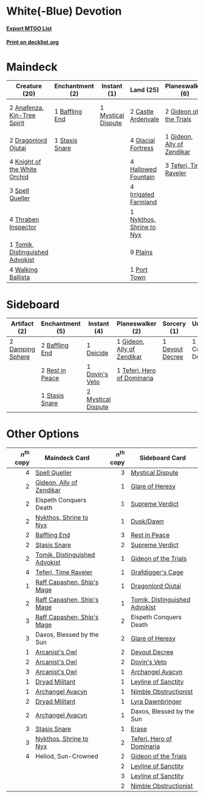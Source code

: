 # White(-Blue) Devotion

#### [Export MTGO List](../collection/White(-Blue)%20Devotion/White(-Blue)%20Devotion.txt)
#### [Print on decklist.org](http://decklist.org/?deckmain=2%09Anafenza,%20Kin-Tree%20Spirit%0A1%09Baffling%20End%0A2%09Castle%20Ardenvale%0A2%09Daxos,%20Blessed%20by%20the%20Sun%0A2%09Dragonlord%20Ojutai%0A1%09Elspeth%20Conquers%20Death%0A2%09Gideon%20of%20the%20Trials%0A1%09Gideon,%20Ally%20of%20Zendikar%0A4%09Glacial%20Fortress%0A4%09Hallowed%20Fountain%0A3%09Heliod,%20Sun-Crowned%0A4%09Irrigated%20Farmland%0A4%09Knight%20of%20the%20White%20Orchid%0A1%09Mystical%20Dispute%0A1%09Nykthos,%20Shrine%20to%20Nyx%0A9%09Plains%0A1%09Port%20Town%0A3%09Spell%20Queller%0A1%09Stasis%20Snare%0A3%09Teferi,%20Time%20Raveler%0A4%09Thraben%20Inspector%0A1%09Tomik,%20Distinguished%20Advokist%0A4%09Walking%20Ballista&deckside=2%09Baffling%20End%0A2%09Damping%20Sphere%0A1%09Deicide%0A1%09Devout%20Decree%0A1%09Dovin's%20Veto%0A1%09Elspeth%20Conquers%20Death%0A1%09Gideon,%20Ally%20of%20Zendikar%0A2%09Mystical%20Dispute%0A2%09Rest%20in%20Peace%0A1%09Stasis%20Snare%0A1%09Teferi,%20Hero%20of%20Dominaria)
# Maindeck

|                                              Creature (20)                                               |                                     Enchantment (2)                                     |                                         Instant (1)                                         |                                             Land (25)                                             |                                          Planeswalker (6)                                           |        Unknown (6)        |
|----------------------------------------------------------------------------------------------------------|-----------------------------------------------------------------------------------------|---------------------------------------------------------------------------------------------|---------------------------------------------------------------------------------------------------|-----------------------------------------------------------------------------------------------------|---------------------------|
|2 [Anafenza, Kin-Tree Spirit](http://gatherer.wizards.com/Pages/Card/Details.aspx?multiverseid=394490)    |1 [Baffling End](http://gatherer.wizards.com/Pages/Card/Details.aspx?multiverseid=439658)|1 [Mystical Dispute](http://gatherer.wizards.com/Pages/Card/Details.aspx?multiverseid=473020)|2 [Castle Ardenvale](http://gatherer.wizards.com/Pages/Card/Details.aspx?multiverseid=473200)      |2 [Gideon of the Trials](http://gatherer.wizards.com/Pages/Card/Details.aspx?multiverseid=426716)    |2 Daxos, Blessed by the Sun|
|2 [Dragonlord Ojutai](http://gatherer.wizards.com/Pages/Card/Details.aspx?multiverseid=394549)            |1 [Stasis Snare](http://gatherer.wizards.com/Pages/Card/Details.aspx?multiverseid=402048)|                                                                                             |4 [Glacial Fortress](http://gatherer.wizards.com/Pages/Card/Details.aspx?multiverseid=190562)      |1 [Gideon, Ally of Zendikar](http://gatherer.wizards.com/Pages/Card/Details.aspx?multiverseid=401897)|1 Elspeth Conquers Death   |
|4 [Knight of the White Orchid](http://gatherer.wizards.com/Pages/Card/Details.aspx?multiverseid=178094)   |                                                                                         |                                                                                             |4 [Hallowed Fountain](http://gatherer.wizards.com/Pages/Card/Details.aspx?multiverseid=97071)      |3 [Teferi, Time Raveler](http://gatherer.wizards.com/Pages/Card/Details.aspx?multiverseid=461148)    |3 Heliod, Sun-Crowned      |
|3 [Spell Queller](http://gatherer.wizards.com/Pages/Card/Details.aspx?multiverseid=414494)                |                                                                                         |                                                                                             |4 [Irrigated Farmland](http://gatherer.wizards.com/Pages/Card/Details.aspx?multiverseid=426947)    |                                                                                                     |                           |
|4 [Thraben Inspector](http://gatherer.wizards.com/Pages/Card/Details.aspx?multiverseid=409784)            |                                                                                         |                                                                                             |1 [Nykthos, Shrine to Nyx](http://gatherer.wizards.com/Pages/Card/Details.aspx?multiverseid=373713)|                                                                                                     |                           |
|1 [Tomik, Distinguished Advokist](http://gatherer.wizards.com/Pages/Card/Details.aspx?multiverseid=460961)|                                                                                         |                                                                                             |9 [Plains](http://gatherer.wizards.com/Pages/Card/Details.aspx?multiverseid=439856)                |                                                                                                     |                           |
|4 [Walking Ballista](http://gatherer.wizards.com/Pages/Card/Details.aspx?multiverseid=423848)             |                                                                                         |                                                                                             |1 [Port Town](http://gatherer.wizards.com/Pages/Card/Details.aspx?multiverseid=410046)             |                                                                                                     |                           |


# Sideboard

|                                       Artifact (2)                                        |                                     Enchantment (5)                                      |                                         Instant (4)                                         |                                           Planeswalker (2)                                           |                                       Sorcery (1)                                        |      Unknown (1)       |
|-------------------------------------------------------------------------------------------|------------------------------------------------------------------------------------------|---------------------------------------------------------------------------------------------|------------------------------------------------------------------------------------------------------|------------------------------------------------------------------------------------------|------------------------|
|2 [Damping Sphere](http://gatherer.wizards.com/Pages/Card/Details.aspx?multiverseid=443101)|2 [Baffling End](http://gatherer.wizards.com/Pages/Card/Details.aspx?multiverseid=439658) |1 [Deicide](http://gatherer.wizards.com/Pages/Card/Details.aspx?multiverseid=380395)         |1 [Gideon, Ally of Zendikar](http://gatherer.wizards.com/Pages/Card/Details.aspx?multiverseid=401897) |1 [Devout Decree](http://gatherer.wizards.com/Pages/Card/Details.aspx?multiverseid=466767)|1 Elspeth Conquers Death|
|                                                                                           |2 [Rest in Peace](http://gatherer.wizards.com/Pages/Card/Details.aspx?multiverseid=442021)|1 [Dovin's Veto](http://gatherer.wizards.com/Pages/Card/Details.aspx?multiverseid=461120)    |1 [Teferi, Hero of Dominaria](http://gatherer.wizards.com/Pages/Card/Details.aspx?multiverseid=443095)|                                                                                          |                        |
|                                                                                           |1 [Stasis Snare](http://gatherer.wizards.com/Pages/Card/Details.aspx?multiverseid=402048) |2 [Mystical Dispute](http://gatherer.wizards.com/Pages/Card/Details.aspx?multiverseid=473020)|                                                                                                      |                                                                                          |                        |


# Other Options

|*n*<sup>th</sup> copy|                                             Maindeck Card                                              |*n*<sup>th</sup> copy|                                             Sideboard Card                                             |
|--------------------:|--------------------------------------------------------------------------------------------------------|--------------------:|--------------------------------------------------------------------------------------------------------|
|                    4|[Spell Queller](http://gatherer.wizards.com/Pages/Card/Details.aspx?multiverseid=414494)                |                    3|[Mystical Dispute](http://gatherer.wizards.com/Pages/Card/Details.aspx?multiverseid=473020)             |
|                    2|[Gideon, Ally of Zendikar](http://gatherer.wizards.com/Pages/Card/Details.aspx?multiverseid=401897)     |                    1|[Glare of Heresy](http://gatherer.wizards.com/Pages/Card/Details.aspx?multiverseid=373691)              |
|                    2|Elspeth Conquers Death                                                                                  |                    1|[Supreme Verdict](http://gatherer.wizards.com/Pages/Card/Details.aspx?multiverseid=438776)              |
|                    2|[Nykthos, Shrine to Nyx](http://gatherer.wizards.com/Pages/Card/Details.aspx?multiverseid=373713)       |                    1|[Dusk/Dawn](http://gatherer.wizards.com/Pages/Card/Details.aspx?multiverseid=426912)                    |
|                    2|[Baffling End](http://gatherer.wizards.com/Pages/Card/Details.aspx?multiverseid=439658)                 |                    3|[Rest in Peace](http://gatherer.wizards.com/Pages/Card/Details.aspx?multiverseid=442021)                |
|                    2|[Stasis Snare](http://gatherer.wizards.com/Pages/Card/Details.aspx?multiverseid=402048)                 |                    2|[Supreme Verdict](http://gatherer.wizards.com/Pages/Card/Details.aspx?multiverseid=438776)              |
|                    2|[Tomik, Distinguished Advokist](http://gatherer.wizards.com/Pages/Card/Details.aspx?multiverseid=460961)|                    1|[Gideon of the Trials](http://gatherer.wizards.com/Pages/Card/Details.aspx?multiverseid=426716)         |
|                    4|[Teferi, Time Raveler](http://gatherer.wizards.com/Pages/Card/Details.aspx?multiverseid=461148)         |                    1|[Grafdigger's Cage](http://gatherer.wizards.com/Pages/Card/Details.aspx?multiverseid=278452)            |
|                    1|[Raff Capashen, Ship's Mage](http://gatherer.wizards.com/Pages/Card/Details.aspx?multiverseid=443090)   |                    1|[Dragonlord Ojutai](http://gatherer.wizards.com/Pages/Card/Details.aspx?multiverseid=394549)            |
|                    2|[Raff Capashen, Ship's Mage](http://gatherer.wizards.com/Pages/Card/Details.aspx?multiverseid=443090)   |                    1|[Tomik, Distinguished Advokist](http://gatherer.wizards.com/Pages/Card/Details.aspx?multiverseid=460961)|
|                    3|[Raff Capashen, Ship's Mage](http://gatherer.wizards.com/Pages/Card/Details.aspx?multiverseid=443090)   |                    2|Elspeth Conquers Death                                                                                  |
|                    3|Daxos, Blessed by the Sun                                                                               |                    2|[Glare of Heresy](http://gatherer.wizards.com/Pages/Card/Details.aspx?multiverseid=373691)              |
|                    1|[Arcanist's Owl](http://gatherer.wizards.com/Pages/Card/Details.aspx?multiverseid=473168)               |                    2|[Devout Decree](http://gatherer.wizards.com/Pages/Card/Details.aspx?multiverseid=466767)                |
|                    2|[Arcanist's Owl](http://gatherer.wizards.com/Pages/Card/Details.aspx?multiverseid=473168)               |                    2|[Dovin's Veto](http://gatherer.wizards.com/Pages/Card/Details.aspx?multiverseid=461120)                 |
|                    3|[Arcanist's Owl](http://gatherer.wizards.com/Pages/Card/Details.aspx?multiverseid=473168)               |                    1|[Archangel Avacyn](http://gatherer.wizards.com/Pages/Card/Details.aspx?multiverseid=409741)             |
|                    1|[Dryad Militant](http://gatherer.wizards.com/Pages/Card/Details.aspx?multiverseid=456369)               |                    1|[Leyline of Sanctity](http://gatherer.wizards.com/Pages/Card/Details.aspx?multiverseid=204993)          |
|                    1|[Archangel Avacyn](http://gatherer.wizards.com/Pages/Card/Details.aspx?multiverseid=409741)             |                    1|[Nimble Obstructionist](http://gatherer.wizards.com/Pages/Card/Details.aspx?multiverseid=430729)        |
|                    2|[Dryad Militant](http://gatherer.wizards.com/Pages/Card/Details.aspx?multiverseid=456369)               |                    1|[Lyra Dawnbringer](http://gatherer.wizards.com/Pages/Card/Details.aspx?multiverseid=442914)             |
|                    2|[Archangel Avacyn](http://gatherer.wizards.com/Pages/Card/Details.aspx?multiverseid=409741)             |                    1|Daxos, Blessed by the Sun                                                                               |
|                    3|[Stasis Snare](http://gatherer.wizards.com/Pages/Card/Details.aspx?multiverseid=402048)                 |                    1|[Erase](http://gatherer.wizards.com/Pages/Card/Details.aspx?multiverseid=386533)                        |
|                    3|[Nykthos, Shrine to Nyx](http://gatherer.wizards.com/Pages/Card/Details.aspx?multiverseid=373713)       |                    2|[Teferi, Hero of Dominaria](http://gatherer.wizards.com/Pages/Card/Details.aspx?multiverseid=443095)    |
|                    4|Heliod, Sun-Crowned                                                                                     |                    2|[Gideon of the Trials](http://gatherer.wizards.com/Pages/Card/Details.aspx?multiverseid=426716)         |
|                     |                                                                                                        |                    2|[Leyline of Sanctity](http://gatherer.wizards.com/Pages/Card/Details.aspx?multiverseid=204993)          |
|                     |                                                                                                        |                    3|[Leyline of Sanctity](http://gatherer.wizards.com/Pages/Card/Details.aspx?multiverseid=204993)          |
|                     |                                                                                                        |                    2|[Nimble Obstructionist](http://gatherer.wizards.com/Pages/Card/Details.aspx?multiverseid=430729)        |

